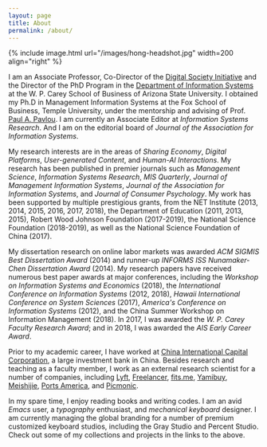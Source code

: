 ```yaml
---
layout: page
title: About
permalink: /about/
---
```


{% include image.html url="/images/hong-headshot.jpg" width=200 align="right" %}

I am an Associate Professor, Co-Director of the <a href="https://research.wpcarey.asu.edu/digital-society/">Digital Society Initiative</a> and the Director of the PhD Program in the <a href="https://wpcarey.asu.edu/people/profile/2355839">Department of Information Systems</a> at the W. P. Carey School of Business of Arizona State University. I obtained my Ph.D in Management Information Systems at the Fox School of Business, Temple University, under the mentorship and advising of Prof. <a href="https://www.bauer.uh.edu/administration/office-of-dean/paul-pavlou.php">Paul A. Pavlou</a>. I am currently an Associate Editor at <i>Information Systems Research</i>. And I am on the editorial board of <i>Journal of the Association for Information Systems</i>.

My research interests are in the areas of <i>Sharing Economy</i>, <i>Digital Platforms</i>, <i>User-generated Content</i>, and <i>Human-AI Interactions</i>. My research has been published in premier journals such as <i>Management Science</i>, <i>Information Systems Research</i>, <i>MIS Quarterly</i>, <i>Journal of Management Information Systems</i>, <i>Journal of the Association for Information Systems</i>, and <i>Journal of Consumer Psychology</i>. My work has been supported by multiple prestigious grants, from the NET Institute (2013, 2014, 2015, 2016, 2017, 2018), the Department of Education (2011, 2013, 2015), Robert Wood Johnson Foundation (2017-2019), the National Science Foundation (2018-2019), as well as the National Science Foundation of China (2017). 

My dissertation research on online labor markets was awarded <i>ACM SIGMIS Best Dissertation Award</i> (2014) and runner-up <i>INFORMS ISS Nunamaker-Chen Dissertation Award</i> (2014). My research papers have received numerous best paper awards at major conferences, including the <i>Workshop on Information Systems and Economics</i> (2018), the <i>International Conference on Information Systems</i> (2012, 2018), <i>Hawaii International Conference on System Sciences</i> (2017), <i>America's Conference on Information Systems</i> (2012), and the China Summer Workshop on Information Management (2018). In 2017, I was awarded the <i>W. P. Carey Faculty Research Award</i>; and in 2018, I was awarded the <i>AIS Early Career Award</i>.

Prior to my academic career, I have worked at <a href="http://www.cicc.com/index_en.xhtml?locale=en">China International Capital Corporation</a>, a large investment bank in China. Besides research and teaching as a faculty member, I work as an external research scientist for a number of companies, including <a href="https://www.lyft.com/">Lyft</a>, <a href="https://www.freelancer.com/">Freelancer</a>, <a href="https://fits.me/">fits.me</a>, <a href="http://www.yamibuy.com/en/">Yamibuy</a>, <a href="http://www.meishij.net/">Meishijie</a>, <a href="https://www.portsamerica.com/">Ports America</a>, and <a href="https://www.picmonic.com/">Picmonic</a>.

In my spare time, I enjoy reading books and writing codes. I am an avid <i>Emacs</i> user, a <i>typography</i> enthusiast, and <i>mechanical keyboard</i> designer. I am currently managing the global branding for a number of premium customized keyboard studios, including the Gray Studio and Percent Studio. Check out some of my collections and projects in the links to the above.

